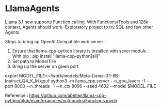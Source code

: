# LlamaAgents
Llama 3.1 now supports Function calling. With Functions/Tools and 128k context, Agents should work. Exploratory project to try SQL and few other Agents

Steps to bring up OpenAI Compatible web server :

1. Ensure that llama-cpp-python library is installed with sever module . With pip : pip install "llama-cpp-python[all]"
2. Set path to Model File
3. Bring up the server on given port 

export MODEL_FILE=~/work/models/Meta-Llama-3.1-8B-Instruct_Q4_K_M.gguf
python3 -m llama_cpp.server --n_gpu_layers -1  --port 8000 --n_threads -1 --n_ctx 8096 --seed 4632    --model $MODEL_FILE

Reference : https://github.com/abetlen/llama-cpp-python/blob/main/examples/notebooks/Functions.ipynb